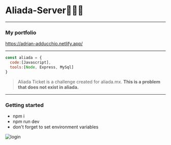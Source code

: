 # Aliada-Server🧹🧹🧹

---
### My portfolio 
https://adrian-adducchio.netlify.app/
***

```js
const aliada = {
  code:[Javascript],
  tools:[Node, Express, MySql]
}
```
> Aliada Ticket is a challenge created for aliada.mx. **This is a problem that does not exist in aliada.**


--- 
### Getting started
- npm i
- npm run dev
- don't forget to set environment variables

![login](https://user-images.githubusercontent.com/81486221/169105505-4988315b-6750-4b02-a661-9fd3a5a5b09e.png)
